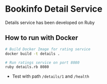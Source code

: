 # Bookinfo Detail Service

Details service has been developed on Ruby

## How to run with Docker

```bash
# Build Docker Image for rating service
docker build -t details .

# Run ratings service on port 8080
ruby details.rb 8080 
```

* Test with path `/details/1` and `/health`

